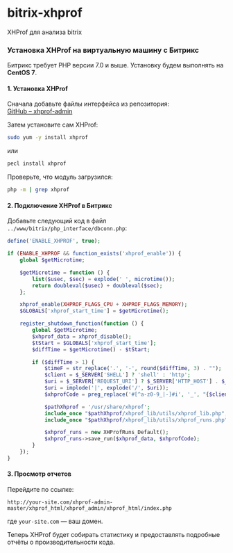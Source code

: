 # bitrix-xhprof
XHProf для анализа bitrix


### Установка XHProf на виртуальную машину с Битрикс  

Битрикс требует PHP версии 7.0 и выше. Установку будем выполнять на **CentOS 7**.

#### 1. Установка XHProf  

Сначала добавьте файлы интерфейса из репозитория:  
[GitHub – xhprof-admin](https://github.com/SergeyRock/xhprof-admin)  

Затем установите сам XHProf:  
```bash
sudo yum -y install xhprof
```
или  
```bash
pecl install xhprof
```

Проверьте, что модуль загрузился:  
```bash
php -m | grep xhprof
```

#### 2. Подключение XHProf в Битрикс  

Добавьте следующий код в файл `../www/bitrix/php_interface/dbconn.php`:  

```php
define('ENABLE_XHPROF', true);

if (ENABLE_XHPROF && function_exists('xhprof_enable')) {
    global $getMicrotime;

    $getMicrotime = function () {
        list($usec, $sec) = explode(' ', microtime());
        return doubleval($usec) + doubleval($sec);
    };

    xhprof_enable(XHPROF_FLAGS_CPU + XHPROF_FLAGS_MEMORY);
    $GLOBALS['xhprof_start_time'] = $getMicrotime();

    register_shutdown_function(function () {
        global $getMicrotime;
        $xhprof_data = xhprof_disable();
        $tStart = $GLOBALS['xhprof_start_time'];
        $diffTime = $getMicrotime() - $tStart;

        if ($diffTime > 1) {
            $timeF = str_replace('.', '-', round($diffTime, 3) . "");
            $client = $_SERVER['SHELL'] ? 'shell' : 'http';
            $uri = $_SERVER['REQUEST_URI'] ? $_SERVER['HTTP_HOST'] . $_SERVER['REQUEST_URI'] : $_SERVER['PHP_SELF'];
            $uri = implode('|', explode('/', $uri));
            $xhprofCode = preg_replace('#[^a-z0-9_|-]#i', '_', "{$client}_{$uri}_{$timeF}s");

            $pathXhprof = '/usr/share/xhprof';
            include_once "$pathXhprof/xhprof_lib/utils/xhprof_lib.php";
            include_once "$pathXhprof/xhprof_lib/utils/xhprof_runs.php";

            $xhprof_runs = new XHProfRuns_Default();
            $xhprof_runs->save_run($xhprof_data, $xhprofCode);
        }
    });
}
```

#### 3. Просмотр отчетов  

Перейдите по ссылке:  
```
http://your-site.com/xhprof-admin-master/xhprof_html/xhprof_admin/xhprof_html/index.php
```
где `your-site.com` — ваш домен.  

Теперь XHProf будет собирать статистику и предоставлять подробные отчёты о производительности кода.
